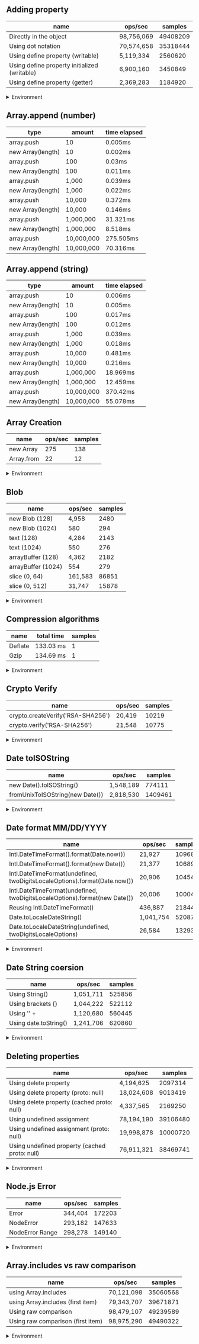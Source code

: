 ## Adding property

|name|ops/sec|samples|
|-|-|-|
|Directly in the object|98,756,069|49408209|
|Using dot notation|70,574,658|35318444|
|Using define property (writable)|5,119,334|2560620|
|Using define property initialized (writable)|6,900,160|3450849|
|Using define property (getter)|2,369,283|1184920|


<details>
<summary>Environment</summary>

* __Machine:__ linux x64 | 4 vCPUs | 7.6GB Mem
* __Run:__ Thu Sep 04 2025 17:13:26 GMT+0000 (Coordinated Universal Time)
* __Node:__ `v24.7.0`
</details>

<!--
{"environment":{"platform":"linux","arch":"x64","cpus":4,"totalMemory":7.597843170166016},"benchmarks":[{"name":"Directly in the object","samples":49408209,"opsSec":98756069.54848391},{"name":"Using dot notation","samples":35318444,"opsSec":70574658.79460785},{"name":"Using define property (writable)","samples":2560620,"opsSec":5119334.798600023},{"name":"Using define property initialized (writable)","samples":3450849,"opsSec":6900160.547627741},{"name":"Using define property (getter)","samples":1184920,"opsSec":2369283.843787645}]}-->

## Array.append (number)

|type|amount|time elapsed|
|-|-|-|
array.push|10|0.005ms
new Array(length)|10|0.002ms
array.push|100|0.03ms
new Array(length)|100|0.011ms
array.push|1,000|0.039ms
new Array(length)|1,000|0.022ms
array.push|10,000|0.372ms
new Array(length)|10,000|0.146ms
array.push|1,000,000|31.321ms
new Array(length)|1,000,000|8.518ms
array.push|10,000,000|275.505ms
new Array(length)|10,000,000|70.316ms
## Array.append (string)

|type|amount|time elapsed|
|-|-|-|
array.push|10|0.006ms
new Array(length)|10|0.005ms
array.push|100|0.017ms
new Array(length)|100|0.012ms
array.push|1,000|0.039ms
new Array(length)|1,000|0.018ms
array.push|10,000|0.481ms
new Array(length)|10,000|0.216ms
array.push|1,000,000|18.969ms
new Array(length)|1,000,000|12.459ms
array.push|10,000,000|370.42ms
new Array(length)|10,000,000|55.078ms

## Array Creation

|name|ops/sec|samples|
|-|-|-|
|new Array|275|138|
|Array.from|22|12|


<details>
<summary>Environment</summary>

* __Machine:__ linux x64 | 4 vCPUs | 7.6GB Mem
* __Run:__ Thu Sep 04 2025 17:20:47 GMT+0000 (Coordinated Universal Time)
* __Node:__ `v24.7.0`
</details>

<!--
{"environment":{"platform":"linux","arch":"x64","cpus":4,"totalMemory":7.597843170166016},"benchmarks":[{"name":"new Array","samples":138,"opsSec":275.43574178850065},{"name":"Array.from","samples":12,"opsSec":22.32866457889559}]}-->

## Blob

|name|ops/sec|samples|
|-|-|-|
|new Blob (128)|4,958|2480|
|new Blob (1024)|580|294|
|text (128)|4,284|2143|
|text (1024)|550|276|
|arrayBuffer (128)|4,362|2182|
|arrayBuffer (1024)|554|279|
|slice (0, 64)|161,583|86851|
|slice (0, 512)|31,747|15878|


<details>
<summary>Environment</summary>

* __Machine:__ linux x64 | 4 vCPUs | 7.6GB Mem
* __Run:__ Thu Sep 04 2025 17:28:25 GMT+0000 (Coordinated Universal Time)
* __Node:__ `v24.7.0`
</details>

<!--
{"environment":{"platform":"linux","arch":"x64","cpus":4,"totalMemory":7.597843170166016},"benchmarks":[{"name":"new Blob (128)","samples":2480,"opsSec":4958.334049342761},{"name":"new Blob (1024)","samples":294,"opsSec":580.3059623315031},{"name":"text (128)","samples":2143,"opsSec":4284.196173474728},{"name":"text (1024)","samples":276,"opsSec":550.8135838939888},{"name":"arrayBuffer (128)","samples":2182,"opsSec":4362.411593589835},{"name":"arrayBuffer (1024)","samples":279,"opsSec":554.4670876415302},{"name":"slice (0, 64)","samples":86851,"opsSec":161583.9027508069},{"name":"slice (0, 512)","samples":15878,"opsSec":31747.445841202763}]}-->

## Compression algorithms

|name|total time|samples|
|-|-|-|
|Deflate|133.03 ms|1|
|Gzip|134.69 ms|1|


<details>
<summary>Environment</summary>

* __Machine:__ linux x64 | 4 vCPUs | 7.6GB Mem
* __Run:__ Thu Sep 04 2025 17:35:39 GMT+0000 (Coordinated Universal Time)
* __Node:__ `v24.7.0`
</details>

<!--
{"environment":{"platform":"linux","arch":"x64","cpus":4,"totalMemory":7.597843170166016},"benchmarks":[{"name":"Deflate","samples":1,"totalTime":0.13303078},{"name":"Gzip","samples":1,"totalTime":0.134687371}]}-->

## Crypto Verify

|name|ops/sec|samples|
|-|-|-|
|crypto.createVerify('RSA-SHA256')|20,419|10219|
|crypto.verify('RSA-SHA256')|21,548|10775|


<details>
<summary>Environment</summary>

* __Machine:__ linux x64 | 4 vCPUs | 7.6GB Mem
* __Run:__ Thu Sep 04 2025 17:42:46 GMT+0000 (Coordinated Universal Time)
* __Node:__ `v24.7.0`
</details>

<!--
{"environment":{"platform":"linux","arch":"x64","cpus":4,"totalMemory":7.597843170166016},"benchmarks":[{"name":"crypto.createVerify('RSA-SHA256')","samples":10219,"opsSec":20419.05793420241},{"name":"crypto.verify('RSA-SHA256')","samples":10775,"opsSec":21548.41429528884}]}-->

## Date toISOString

|name|ops/sec|samples|
|-|-|-|
|new Date().toISOString()|1,548,189|774111|
|fromUnixToISOString(new Date())|2,818,530|1409461|


<details>
<summary>Environment</summary>

* __Machine:__ linux x64 | 4 vCPUs | 7.6GB Mem
* __Run:__ Thu Sep 04 2025 17:46:58 GMT+0000 (Coordinated Universal Time)
* __Node:__ `v24.7.0`
</details>

<!--
{"environment":{"platform":"linux","arch":"x64","cpus":4,"totalMemory":7.597843170166016},"benchmarks":[{"name":"new Date().toISOString()","samples":774111,"opsSec":1548189.7697853725},{"name":"fromUnixToISOString(new Date())","samples":1409461,"opsSec":2818530.8555619884}]}-->

## Date format MM/DD/YYYY

|name|ops/sec|samples|
|-|-|-|
|Intl.DateTimeFormat().format(Date.now())|21,927|10968|
|Intl.DateTimeFormat().format(new Date())|21,377|10689|
|Intl.DateTimeFormat(undefined, twoDigitsLocaleOptions).format(Date.now())|20,906|10454|
|Intl.DateTimeFormat(undefined, twoDigitsLocaleOptions).format(new Date())|20,006|10004|
|Reusing Intl.DateTimeFormat()|436,887|218447|
|Date.toLocaleDateString()|1,041,754|520878|
|Date.toLocaleDateString(undefined, twoDigitsLocaleOptions)|26,584|13293|


<details>
<summary>Environment</summary>

* __Machine:__ linux x64 | 4 vCPUs | 7.6GB Mem
* __Run:__ Thu Sep 04 2025 17:52:24 GMT+0000 (Coordinated Universal Time)
* __Node:__ `v24.7.0`
</details>

<!--
{"environment":{"platform":"linux","arch":"x64","cpus":4,"totalMemory":7.597843170166016},"benchmarks":[{"name":"Intl.DateTimeFormat().format(Date.now())","samples":10968,"opsSec":21927.022901407978},{"name":"Intl.DateTimeFormat().format(new Date())","samples":10689,"opsSec":21377.676598508417},{"name":"Intl.DateTimeFormat(undefined, twoDigitsLocaleOptions).format(Date.now())","samples":10454,"opsSec":20906.8640464489},{"name":"Intl.DateTimeFormat(undefined, twoDigitsLocaleOptions).format(new Date())","samples":10004,"opsSec":20006.2455322918},{"name":"Reusing Intl.DateTimeFormat()","samples":218447,"opsSec":436887.87832704885},{"name":"Date.toLocaleDateString()","samples":520878,"opsSec":1041754.5769632478},{"name":"Date.toLocaleDateString(undefined, twoDigitsLocaleOptions)","samples":13293,"opsSec":26584.167500165877}]}-->

## Date String coersion

|name|ops/sec|samples|
|-|-|-|
|Using String()|1,051,711|525856|
|Using brackets {}|1,044,222|522112|
|Using '' + |1,120,680|560445|
|Using date.toString()|1,241,706|620860|


<details>
<summary>Environment</summary>

* __Machine:__ linux x64 | 4 vCPUs | 7.6GB Mem
* __Run:__ Thu Sep 04 2025 17:55:30 GMT+0000 (Coordinated Universal Time)
* __Node:__ `v24.7.0`
</details>

<!--
{"environment":{"platform":"linux","arch":"x64","cpus":4,"totalMemory":7.597843170166016},"benchmarks":[{"name":"Using String()","samples":525856,"opsSec":1051711.7854507957},{"name":"Using brackets {}","samples":522112,"opsSec":1044222.5777688492},{"name":"Using '' + ","samples":560445,"opsSec":1120680.724081585},{"name":"Using date.toString()","samples":620860,"opsSec":1241706.6144026967}]}-->

## Deleting properties

|name|ops/sec|samples|
|-|-|-|
|Using delete property|4,194,625|2097314|
|Using delete property (proto: null)|18,024,608|9013419|
|Using delete property (cached proto: null)|4,337,565|2169250|
|Using undefined assignment|78,194,190|39106480|
|Using undefined assignment (proto: null)|19,998,878|10000720|
|Using undefined property (cached proto: null)|76,911,321|38469741|


<details>
<summary>Environment</summary>

* __Machine:__ linux x64 | 4 vCPUs | 7.6GB Mem
* __Run:__ Thu Sep 04 2025 17:57:19 GMT+0000 (Coordinated Universal Time)
* __Node:__ `v24.7.0`
</details>

<!--
{"environment":{"platform":"linux","arch":"x64","cpus":4,"totalMemory":7.597843170166016},"benchmarks":[{"name":"Using delete property","samples":2097314,"opsSec":4194625.567117171},{"name":"Using delete property (proto: null)","samples":9013419,"opsSec":18024608.17572258},{"name":"Using delete property (cached proto: null)","samples":2169250,"opsSec":4337565.688350729},{"name":"Using undefined assignment","samples":39106480,"opsSec":78194190.2665684},{"name":"Using undefined assignment (proto: null)","samples":10000720,"opsSec":19998878.06372452},{"name":"Using undefined property (cached proto: null)","samples":38469741,"opsSec":76911321.84244326}]}-->

## Node.js Error

|name|ops/sec|samples|
|-|-|-|
|Error|344,404|172203|
|NodeError|293,182|147633|
|NodeError Range|298,278|149140|


<details>
<summary>Environment</summary>

* __Machine:__ linux x64 | 4 vCPUs | 7.6GB Mem
* __Run:__ Thu Sep 04 2025 18:06:06 GMT+0000 (Coordinated Universal Time)
* __Node:__ `v24.7.0`
</details>

<!--
{"environment":{"platform":"linux","arch":"x64","cpus":4,"totalMemory":7.597843170166016},"benchmarks":[{"name":"Error","samples":172203,"opsSec":344404.59345164034},{"name":"NodeError","samples":147633,"opsSec":293182.37630618206},{"name":"NodeError Range","samples":149140,"opsSec":298278.53664549923}]}-->

## Array.includes vs raw comparison

|name|ops/sec|samples|
|-|-|-|
|using Array.includes|70,121,098|35060568|
|using Array.includes (first item)|79,343,707|39671871|
|Using raw comparison|98,479,107|49239589|
|Using raw comparison (first item)|98,975,290|49490322|


<details>
<summary>Environment</summary>

* __Machine:__ linux x64 | 4 vCPUs | 7.6GB Mem
* __Run:__ Thu Sep 04 2025 18:10:27 GMT+0000 (Coordinated Universal Time)
* __Node:__ `v24.7.0`
</details>

<!--
{"environment":{"platform":"linux","arch":"x64","cpus":4,"totalMemory":7.597843170166016},"benchmarks":[{"name":"using Array.includes","samples":35060568,"opsSec":70121098.27484912},{"name":"using Array.includes (first item)","samples":39671871,"opsSec":79343707.8822056},{"name":"Using raw comparison","samples":49239589,"opsSec":98479107.68591711},{"name":"Using raw comparison (first item)","samples":49490322,"opsSec":98975290.42654084}]}-->
